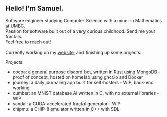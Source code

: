 ## Hello! I'm Samuel. 
Software engineer studying Computer Science with a minor in Mathematics at UMBC.\
Passion for software built out of a very curious childhood. Send me your fractals.\
Feel free to reach out!\
\
Currently working on my [website](samcc.me), and finishing up some projects.

Projects:
  * cocoa: a general purpose discord bot, written in Rust using MongoDB - proof of concept, hosted on homelab using ghcr.io and Docker
  * journey: a daily journaling app built for self-hosters - WIP, back-end working
  * cumber: an MNIST database AI written in C, with no external libraries - WIP
  * sandal: a CUDA-accelerated fractal generator - WIP
  * chipmu: a CHIP-8 emulator written in C++ with SDL
